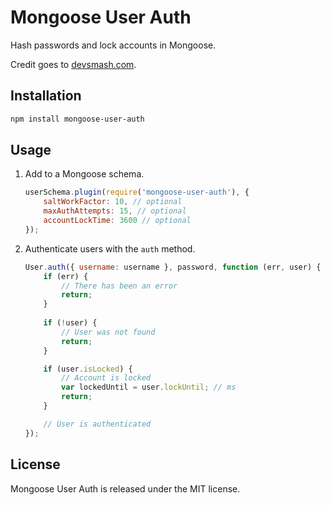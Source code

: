 # Mongoose User Auth

Hash passwords and lock accounts in Mongoose.

Credit goes to [devsmash.com](http://devsmash.com/blog/password-authentication-with-mongoose-and-bcrypt).

## Installation

```bash
npm install mongoose-user-auth
```

## Usage

1. Add to a Mongoose schema.

   ```js
   userSchema.plugin(require('mongoose-user-auth'), {
       saltWorkFactor: 10, // optional
       maxAuthAttempts: 15, // optional
       accountLockTime: 3600 // optional
   });
   ```

2. Authenticate users with the `auth` method.

   ```js
   User.auth({ username: username }, password, function (err, user) {
       if (err) {
           // There has been an error
           return;
       }
	
       if (!user) {
           // User was not found
           return;
       }

       if (user.isLocked) {
           // Account is locked
           var lockedUntil = user.lockUntil; // ms
           return;
       }

       // User is authenticated
   });
   ```

## License

Mongoose User Auth is released under the MIT license.
